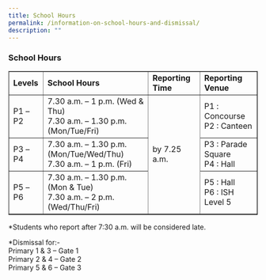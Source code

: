 ```yaml
---
title: School Hours
permalink: /information-on-school-hours-and-dismissal/
description: ""
---
```

<h3>School Hours</h3>
<table border="1">
<tbody>
<tr>
<td><strong>Levels</strong></td>
<td><strong>School Hours</strong></td>
<td><strong>Reporting Time</strong></td>
<td><strong>Reporting Venue</strong></td>
</tr>
<tr>
<td>P1 &ndash; P2</td>
<td>7.30 a.m. &ndash; 1 p.m. (Wed &amp; Thu)<br />7.30 a.m. &ndash; 1.30 p.m. (Mon/Tue/Fri)</td>
<td rowspan="3">by 7.25 a.m.</td>
<td>P1 : Concourse<br />P2 : Canteen</td>
</tr>
<tr>
<td>P3 &ndash; P4</td>
<td>7.30 a.m. &ndash; 1.30 p.m. (Mon/Tue/Wed/Thu)<br />7.30 a.m. &ndash; 1 p.m. (Fri)</td>
<td>P3 : Parade Square<br />P4 : Hall</td>
</tr>
<tr>
<td>P5 &ndash; P6</td>
<td>7.30 a.m. &ndash; 1.30 p.m. (Mon &amp; Tue)<br />7.30 a.m. &ndash; 2 p.m. (Wed/Thu/Fri)</td>
<td>P5 : Hall<br />P6 : ISH Level 5</td>
</tr>
</tbody>
</table>
<p>*Students who report after 7:30 a.m. will be considered late.</p>
<p>*Dismissal for:-<br />Primary 1 &amp; 3 &ndash; Gate 1<br />Primary 2 &amp; 4 &ndash; Gate 2<br />Primary 5 &amp; 6 &ndash; Gate 3</p>